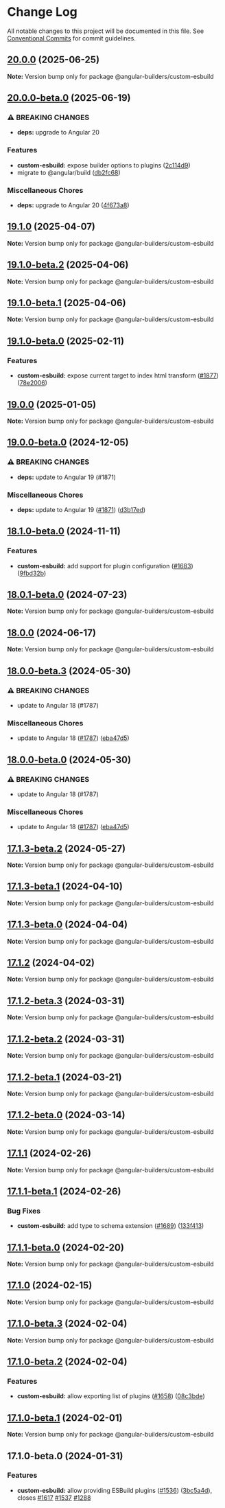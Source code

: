 # Change Log

All notable changes to this project will be documented in this file.
See [Conventional Commits](https://conventionalcommits.org) for commit guidelines.

## [20.0.0](https://github.com/just-jeb/angular-builders/compare/@angular-builders/custom-esbuild@20.0.0-beta.0...@angular-builders/custom-esbuild@20.0.0) (2025-06-25)

**Note:** Version bump only for package @angular-builders/custom-esbuild

## [20.0.0-beta.0](https://github.com/just-jeb/angular-builders/compare/@angular-builders/custom-esbuild@19.1.0...@angular-builders/custom-esbuild@20.0.0-beta.0) (2025-06-19)

### ⚠ BREAKING CHANGES

* **deps:** upgrade to Angular 20

### Features

* **custom-esbuild:** expose builder options to plugins ([2c114d9](https://github.com/just-jeb/angular-builders/commit/2c114d9ccf105d8bbf024de9e67a69d625ce2742))
* migrate to @angular/build ([db2fc68](https://github.com/just-jeb/angular-builders/commit/db2fc689cf58be44bcbee6a13e9729ec88138e1b))

### Miscellaneous Chores

* **deps:** upgrade to Angular 20 ([4f673a8](https://github.com/just-jeb/angular-builders/commit/4f673a8ae090c226b67c4e249a161a968e1964da))

## [19.1.0](https://github.com/just-jeb/angular-builders/compare/@angular-builders/custom-esbuild@19.1.0-beta.2...@angular-builders/custom-esbuild@19.1.0) (2025-04-07)

**Note:** Version bump only for package @angular-builders/custom-esbuild

## [19.1.0-beta.2](https://github.com/just-jeb/angular-builders/compare/@angular-builders/custom-esbuild@19.1.0-beta.1...@angular-builders/custom-esbuild@19.1.0-beta.2) (2025-04-06)

**Note:** Version bump only for package @angular-builders/custom-esbuild

## [19.1.0-beta.1](https://github.com/just-jeb/angular-builders/compare/@angular-builders/custom-esbuild@19.1.0-beta.0...@angular-builders/custom-esbuild@19.1.0-beta.1) (2025-04-06)

**Note:** Version bump only for package @angular-builders/custom-esbuild

## [19.1.0-beta.0](https://github.com/just-jeb/angular-builders/compare/@angular-builders/custom-esbuild@19.0.0...@angular-builders/custom-esbuild@19.1.0-beta.0) (2025-02-11)

### Features

* **custom-esbuild:** expose current target to index html transform ([#1877](https://github.com/just-jeb/angular-builders/issues/1877)) ([78e2006](https://github.com/just-jeb/angular-builders/commit/78e200609bbdbc7d5d9bc76f5675283bdefc871b))

## [19.0.0](https://github.com/just-jeb/angular-builders/compare/@angular-builders/custom-esbuild@19.0.0-beta.0...@angular-builders/custom-esbuild@19.0.0) (2025-01-05)

**Note:** Version bump only for package @angular-builders/custom-esbuild

## [19.0.0-beta.0](https://github.com/just-jeb/angular-builders/compare/@angular-builders/custom-esbuild@18.1.0-beta.0...@angular-builders/custom-esbuild@19.0.0-beta.0) (2024-12-05)

### ⚠ BREAKING CHANGES

* **deps:** update to Angular 19 (#1871)

### Miscellaneous Chores

* **deps:** update to Angular 19 ([#1871](https://github.com/just-jeb/angular-builders/issues/1871)) ([d3b17ed](https://github.com/just-jeb/angular-builders/commit/d3b17ed1e520c299f0327b9b5c38a55494b0a19a))

## [18.1.0-beta.0](https://github.com/just-jeb/angular-builders/compare/@angular-builders/custom-esbuild@18.0.1-beta.0...@angular-builders/custom-esbuild@18.1.0-beta.0) (2024-11-11)

### Features

* **custom-esbuild:** add support for plugin configuration ([#1683](https://github.com/just-jeb/angular-builders/issues/1683)) ([9fbd32b](https://github.com/just-jeb/angular-builders/commit/9fbd32b0cc279bd9b6eaac1625d25b0c5c78406b))

## [18.0.1-beta.0](https://github.com/just-jeb/angular-builders/compare/@angular-builders/custom-esbuild@18.0.0...@angular-builders/custom-esbuild@18.0.1-beta.0) (2024-07-23)

**Note:** Version bump only for package @angular-builders/custom-esbuild

## [18.0.0](https://github.com/just-jeb/angular-builders/compare/@angular-builders/custom-esbuild@18.0.0-beta.3...@angular-builders/custom-esbuild@18.0.0) (2024-06-17)

**Note:** Version bump only for package @angular-builders/custom-esbuild

## [18.0.0-beta.3](https://github.com/just-jeb/angular-builders/compare/@angular-builders/custom-esbuild@17.1.3-beta.2...@angular-builders/custom-esbuild@18.0.0-beta.3) (2024-05-30)

### ⚠ BREAKING CHANGES

- update to Angular 18 (#1787)

### Miscellaneous Chores

- update to Angular 18 ([#1787](https://github.com/just-jeb/angular-builders/issues/1787)) ([eba47d5](https://github.com/just-jeb/angular-builders/commit/eba47d5749cdee361646895cc3d53e96868aa9d1))

## [18.0.0-beta.0](https://github.com/just-jeb/angular-builders/compare/@angular-builders/custom-esbuild@17.1.3-beta.2...@angular-builders/custom-esbuild@18.0.0-beta.0) (2024-05-30)

### ⚠ BREAKING CHANGES

- update to Angular 18 (#1787)

### Miscellaneous Chores

- update to Angular 18 ([#1787](https://github.com/just-jeb/angular-builders/issues/1787)) ([eba47d5](https://github.com/just-jeb/angular-builders/commit/eba47d5749cdee361646895cc3d53e96868aa9d1))

## [17.1.3-beta.2](https://github.com/just-jeb/angular-builders/compare/@angular-builders/custom-esbuild@17.1.3-beta.1...@angular-builders/custom-esbuild@17.1.3-beta.2) (2024-05-27)

**Note:** Version bump only for package @angular-builders/custom-esbuild

## [17.1.3-beta.1](https://github.com/just-jeb/angular-builders/compare/@angular-builders/custom-esbuild@17.1.3-beta.0...@angular-builders/custom-esbuild@17.1.3-beta.1) (2024-04-10)

**Note:** Version bump only for package @angular-builders/custom-esbuild

## [17.1.3-beta.0](https://github.com/just-jeb/angular-builders/compare/@angular-builders/custom-esbuild@17.1.2...@angular-builders/custom-esbuild@17.1.3-beta.0) (2024-04-04)

**Note:** Version bump only for package @angular-builders/custom-esbuild

## [17.1.2](https://github.com/just-jeb/angular-builders/compare/@angular-builders/custom-esbuild@17.1.2-beta.3...@angular-builders/custom-esbuild@17.1.2) (2024-04-02)

**Note:** Version bump only for package @angular-builders/custom-esbuild

## [17.1.2-beta.3](https://github.com/just-jeb/angular-builders/compare/@angular-builders/custom-esbuild@17.1.2-beta.2...@angular-builders/custom-esbuild@17.1.2-beta.3) (2024-03-31)

**Note:** Version bump only for package @angular-builders/custom-esbuild

## [17.1.2-beta.2](https://github.com/just-jeb/angular-builders/compare/@angular-builders/custom-esbuild@17.1.2-beta.1...@angular-builders/custom-esbuild@17.1.2-beta.2) (2024-03-31)

**Note:** Version bump only for package @angular-builders/custom-esbuild

## [17.1.2-beta.1](https://github.com/just-jeb/angular-builders/compare/@angular-builders/custom-esbuild@17.1.2-beta.0...@angular-builders/custom-esbuild@17.1.2-beta.1) (2024-03-21)

**Note:** Version bump only for package @angular-builders/custom-esbuild

## [17.1.2-beta.0](https://github.com/just-jeb/angular-builders/compare/@angular-builders/custom-esbuild@17.1.1...@angular-builders/custom-esbuild@17.1.2-beta.0) (2024-03-14)

**Note:** Version bump only for package @angular-builders/custom-esbuild

## [17.1.1](https://github.com/just-jeb/angular-builders/compare/@angular-builders/custom-esbuild@17.1.1-beta.1...@angular-builders/custom-esbuild@17.1.1) (2024-02-26)

**Note:** Version bump only for package @angular-builders/custom-esbuild

## [17.1.1-beta.1](https://github.com/just-jeb/angular-builders/compare/@angular-builders/custom-esbuild@17.1.1-beta.0...@angular-builders/custom-esbuild@17.1.1-beta.1) (2024-02-26)

### Bug Fixes

- **custom-esbuild:** add type to schema extension ([#1689](https://github.com/just-jeb/angular-builders/issues/1689)) ([133f413](https://github.com/just-jeb/angular-builders/commit/133f41340936fd6055b289e9b5851d1b8d745708))

## [17.1.1-beta.0](https://github.com/just-jeb/angular-builders/compare/@angular-builders/custom-esbuild@17.1.0...@angular-builders/custom-esbuild@17.1.1-beta.0) (2024-02-20)

**Note:** Version bump only for package @angular-builders/custom-esbuild

## [17.1.0](https://github.com/just-jeb/angular-builders/compare/@angular-builders/custom-esbuild@17.1.0-beta.3...@angular-builders/custom-esbuild@17.1.0) (2024-02-15)

**Note:** Version bump only for package @angular-builders/custom-esbuild

## [17.1.0-beta.3](https://github.com/just-jeb/angular-builders/compare/@angular-builders/custom-esbuild@17.1.0-beta.2...@angular-builders/custom-esbuild@17.1.0-beta.3) (2024-02-04)

**Note:** Version bump only for package @angular-builders/custom-esbuild

## [17.1.0-beta.2](https://github.com/just-jeb/angular-builders/compare/@angular-builders/custom-esbuild@17.1.0-beta.1...@angular-builders/custom-esbuild@17.1.0-beta.2) (2024-02-04)

### Features

- **custom-esbuild:** allow exporting list of plugins ([#1658](https://github.com/just-jeb/angular-builders/issues/1658)) ([08c3bde](https://github.com/just-jeb/angular-builders/commit/08c3bde178ae2a9353fb044b0c34292e11323deb))

## [17.1.0-beta.1](https://github.com/just-jeb/angular-builders/compare/@angular-builders/custom-esbuild@17.1.0-beta.0...@angular-builders/custom-esbuild@17.1.0-beta.1) (2024-02-01)

**Note:** Version bump only for package @angular-builders/custom-esbuild

## 17.1.0-beta.0 (2024-01-31)

### Features

- **custom-esbuild:** allow providing ESBuild plugins ([#1536](https://github.com/just-jeb/angular-builders/issues/1536)) ([3bc5a4d](https://github.com/just-jeb/angular-builders/commit/3bc5a4d564ecbf67abab745389d3658cb69ff7b9)), closes [#1617](https://github.com/just-jeb/angular-builders/issues/1617) [#1537](https://github.com/just-jeb/angular-builders/issues/1537) [#1288](https://github.com/just-jeb/angular-builders/issues/1288)

